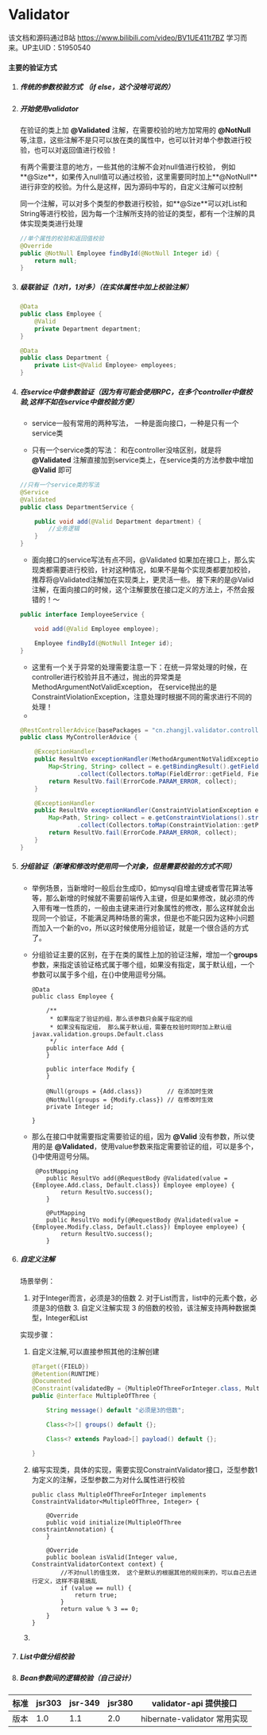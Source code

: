 # Validator

该文档和源码通过B站 https://www.bilibili.com/video/BV1UE411t7BZ 学习而来。UP主UID：51950540



#### 主要的验证方式 

1. ##### 传统的参数校验方式 （if else，这个没啥可说的）

   

2. ##### 开始使用validator

   在验证的类上加 **@Validated** 注解，在需要校验的地方加常用的 **@NotNull** 等,注意，这些注解不是只可以放在类的属性中，也可以针对单个参数进行校验，也可以对返回值进行校验！

   有两个需要注意的地方，一些其他的注解不会对null值进行校验， 例如**@Size**，如果传入null值可以通过校验，这里需要同时加上**@NotNull**进行非空的校验。为什么是这样，因为源码中写的，自定义注解可以控制

   同一个注解，可以对多个类型的参数进行校验，如**@Size**可以对List和String等进行校验，因为每一个注解所支持的验证的类型，都有一个注解的具体实现类类进行处理

   ```java
   //单个属性的校验和返回值校验
   @Override
   public @NotNull Employee findById(@NotNull Integer id) {
       return null;
   }
   ```

   

3. ##### 级联验证（1对1，1对多）（在实体属性中加上校验注解）

   ```java
   @Data
   public class Employee {
       @Valid
       private Department department;
   }
   
   @Data
   public class Department {
       private List<@Valid Employee> employees;
   }
   
   ```

   

4. ##### 在service中做参数验证（因为有可能会使用RPC，在多个controller中做校验,这样不如在service中做校验方便）

   - service一般有常用的两种写法， 一种是面向接口，一种是只有一个service类

   - 只有一个service类的写法： 和在controller没啥区别，就是将 **@Validated** 注解直接加到service类上，在service类的方法参数中增加 **@Valid** 即可

   ```java
   //只有一个service类的写法
   @Service
   @Validated
   public class DepartmentService {
   
       public void add(@Valid Department department) {
           //业务逻辑
       }
   }
   ```

   - 面向接口的service写法有点不同，@Validated 如果加在接口上，那么实现类都需要进行校验，针对这种情况，如果不是每个实现类都要加校验，推荐将@Validated注解加在实现类上，更灵活一些。 接下来的是@Valid注解，在面向接口的时候，这个注解要放在接口定义的方法上，不然会报错的！～

   ```java
   public interface IemployeeService {
   
       void add(@Valid Employee employee);
   
       Employee findById(@NotNull Integer id);
   }
   ```

   - 这里有一个关于异常的处理需要注意一下：在统一异常处理的时候，在controller进行校验并且不通过，抛出的异常类是MethodArgumentNotValidException， 在service抛出的是ConstraintViolationException，注意处理时根据不同的需求进行不同的处理！
   - 

   ```java
   @RestControllerAdvice(basePackages = "cn.zhangjl.validator.controller")
   public class MyControllerAdvice {
   
       @ExceptionHandler
       public ResultVo exceptionHandler(MethodArgumentNotValidException e) {
           Map<String, String> collect = e.getBindingResult().getFieldErrors().stream()
                   .collect(Collectors.toMap(FieldError::getField, FieldError::getDefaultMessage));
           return ResultVo.fail(ErrorCode.PARAM_ERROR, collect);
       }
   
       @ExceptionHandler
       public ResultVo exceptionHandler(ConstraintViolationException e) {
           Map<Path, String> collect = e.getConstraintViolations().stream()
                   .collect(Collectors.toMap(ConstraintViolation::getPropertyPath, ConstraintViolation::getMessage));
           return ResultVo.fail(ErrorCode.PARAM_ERROR, collect);
       }
   }
   ```

   

5. ##### 分组验证（新增和修改时使用同一个对象，但是需要校验的方式不同）

   - 举例场景，当新增时一般后台生成ID，如mysql自增主键或者雪花算法等等，那么新增的时候就不需要前端传入主键，但是如果修改，就必须的传入带有唯一性质的，一般由主键来进行对象属性的修改，那么这样就会出现同一个验证，不能满足两种场景的需求，但是也不能只因为这种小问题而加入一个新的vo，所以这时候使用分组验证，就是一个很合适的方式了。

   - 分组验证主要的区别，在于在类的属性上加的验证注解，增加一个**groups**参数，来指定该验证格式属于哪个组，如果没有指定，属于默认组，一个参数可以属于多个组，在{}中使用逗号分隔。

     ```
     @Data
     public class Employee {
     
         /**
          * 如果指定了验证的组，那么该参数只会属于指定的组
          * 如果没有指定组， 那么属于默认组，需要在校验时同时加上默认组 javax.validation.groups.Default.class
          */
         public interface Add {
         }
     
         public interface Modify {
         }
     
         @Null(groups = {Add.class})       // 在添加时生效
         @NotNull(groups = {Modify.class}) // 在修改时生效
         private Integer id;
     
     }
     ```

   - 那么在接口中就需要指定需要验证的组，因为 **@Valid**  没有参数，所以使用的是 **@Validated**，使用value参数来指定需要验证的组，可以是多个，{}中使用逗号分隔。

     ```
      @PostMapping
         public ResultVo add(@RequestBody @Validated(value = {Employee.Add.class, Default.class}) Employee employee) {
             return ResultVo.success();
         }
     
         @PutMapping
         public ResultVo modify(@RequestBody @Validated(value = {Employee.Modify.class, Default.class}) Employee employee) {
             return ResultVo.success();
         }
     ```

     

6. ##### 自定义注解

   场景举例：

   	1. 对于Integer而言，必须是3的倍数
    	2. 对于List而言，list中的元素个数，必须是3的倍数
    	3. 自定义注解实现 3 的倍数的校验，该注解支持两种数据类型，Integer和List

   实现步骤：

   1. 自定义注解,可以直接参照其他的注解创建

      ```java
      @Target({FIELD})
      @Retention(RUNTIME)
      @Documented
      @Constraint(validatedBy = {MultipleOfThreeForInteger.class, MultipleOfThreeForList.class})
      public @interface MultipleOfThree {
      
          String message() default "必须是3的倍数";
      
          Class<?>[] groups() default {};
      
          Class<? extends Payload>[] payload() default {};
      
      }
      ```

   2. 编写实现类，具体的实现，需要实现ConstraintValidator接口，泛型参数1为定义的注解，泛型参数二为对什么属性进行校验

      ```
      public class MultipleOfThreeForInteger implements ConstraintValidator<MultipleOfThree, Integer> {
      
          @Override
          public void initialize(MultipleOfThree constraintAnnotation) {
          }
      
          @Override
          public boolean isValid(Integer value, ConstraintValidatorContext context) {
              //不对null的值生效， 这个是默认的根据其他的规则来的，可以自己去进行定义，这样不容易搞乱
              if (value == null) {
                  return true;
              }
              return value % 3 == 0;
          }
      }
      ```

   3. 

7. ##### List中做分组校验

   

8. ##### Bean参数间的逻辑校验（自己设计）



| 标准 | jsr303 | jsr-349 | jsr380 | validator-api 提供接口       |
| ---- | ------ | ------- | ------ | ---------------------------- |
| 版本 | 1.0    | 1.1     | 2.0    | hibernate-validator 常用实现 |



